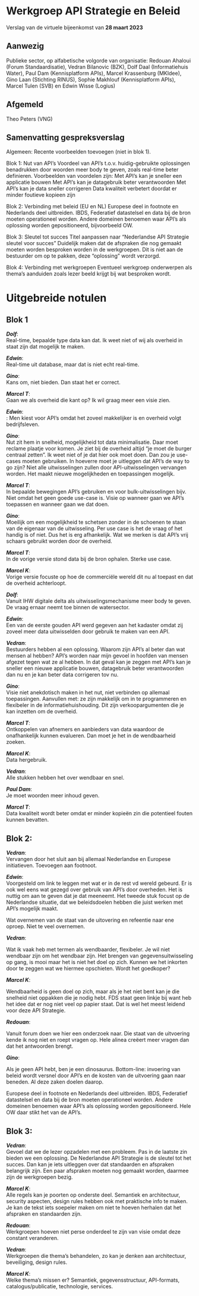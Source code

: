 # Werkgroep API Strategie en Beleid
Verslag van de virtuele bijeenkomst van **28 maart 2023**

## Aanwezig

Publieke sector, op alfabetische volgorde van organisatie: Redouan Ahaloui (Forum Standaardisatie), Vedran Bilanovic (BZK), Dolf Daal (Informatiehuis Water), Paul Dam (Kennisplatform APIs), Marcel Krassenburg (MKIdee), Gino Laan (Stichting RINUS), Sophie Makhlouf (Kennisplatform APIs),  Marcel Tulen (SVB) en Edwin Wisse (Logius)

## Afgemeld
Theo Peters (VNG)

## Samenvatting gespreksverslag

Algemeen:
Recente voorbeelden toevoegen (niet in blok 1).

Blok 1: Nut van API’s
Voordeel van API’s t.o.v. huidig-gebruikte oplossingen benadrukken door woorden meer body te geven, zoals real-time beter definieren. Voorbeelden van voordelen zijn: 
Met API’s kan je sneller een applicatie bouwen
Met API’s kan je datagebruik beter verantwoorden
Met API’s kan je data sneller corrigeren
Data kwaliteit verbetert doordat er minder foutieve kopieen zijn

Blok 2:  Verbinding met beleid (EU en NL)
Europese deel in footnote en Nederlands deel uitbreiden. 
IBDS, Federatief datastelsel en data bij de bron moeten operationeel worden. 
Andere domeinen benoemen waar API’s als oplossing worden gepositioneerd, bijvoorbeeld OW.

Blok 3: Sleutel tot succes
Titel aanpassen naar “Nederlandse API Strategie sleutel voor succes”
Duidelijk maken dat de afspraken die nog gemaakt moeten worden besproken worden in de werkgroepen. Dit is niet aan de bestuurder om op te pakken, deze “oplossing” wordt verzorgd. 

Blok 4: Verbinding met werkgroepen
Eventueel werkgroep onderwerpen als thema’s aanduiden zoals lezer beeld krijgt bij wat besproken wordt. 

# Uitgebreide notulen

## Blok 1

***Dolf***:<br>
Real-time, bepaalde type data kan dat. Ik weet niet of wij als overheid in staat zijn dat mogelijk te maken.

***Edwin***:<br>
Real-time uit database, maar dat is niet echt real-time.

***Gino***:<br> 
Kans om, niet bieden. Dan staat het er correct. 

***Marcel T***:<br> 
Gaan we als overheid die kant op? Ik wil graag meer een visie zien. 

***Edwin***:<br>: 
Men kiest voor API’s omdat het zoveel makkelijker is en overheid volgt bedrijfsleven.

***Gino***:<br> 
Nut zit hem in snelheid, mogelijkheid tot data minimalisatie. Daar moet reclame plaatje voor komen. Je ziet bij de overheid altijd “je moet de burger centraal zetten”. Ik weet niet of je dat hier ook moet doen. Dan zou je use-cases moeten gebruiken. In hoeverre moet je uitleggen dat API’s de way to go zijn? Niet alle uitwisselingen zullen door API-uitwisselingen vervangen worden. Het maakt nieuwe mogelijkheden en toepassingen mogelijk. 

***Marcel T***:<br> 
In bepaalde bewegingen API’s gebruiken en voor bulk-uitwisselingen bijv. Niet omdat het geen goede use-case is. Visie op wanneer gaan we API’s toepassen en wanneer gaan we dat doen.

***Gino***:<br> 
Moeilijk om een mogelijkheid te schetsen zonder in de schoenen te staan van de eigenaar van de uitwisseling. Per use case is het de vraag of het handig is of niet. Dus het is erg afhankelijk. Wat we merken is dat API’s vrij schaars gebruikt worden door de overheid.

***Marcel T***:<br> 
In de vorige versie stond data bij de bron ophalen. Sterke use case. 

***Marcel K***:<br> 
Vorige versie focuste op hoe de commerciële wereld dit nu al toepast en dat de overheid achterloopt. 

***Dolf***:<br> 
Vanuit IHW digitale delta als uitwisselingsmechanisme meer body te geven. De vraag ernaar neemt toe binnen de watersector. 

***Edwin***:<br> 
Een van de eerste gouden API werd gegeven aan het kadaster omdat zij zoveel meer data uitwisselden door gebruik te maken van een API. 

***Vedran***:<br> 
Bestuurders hebben al een oplossing. Waarom zijn API’s al beter dan wat mensen al hebben? API’s worden naar mijn gevoel in hoofden van mensen afgezet tegen wat ze al hebben. In dat geval kan je zeggen met API’s kan je sneller een nieuwe applicatie bouwen, datagebruik beter verantwoorden dan nu en je kan beter data corrigeren tov nu. 

***Gino***:<br> 
Visie niet anekdotisch maken in het nut, niet verbinden op allemaal toepassingen. Aanvullen met: ze zijn makkelijk om in te programmeren en flexibeler in de informatiehuishouding. Dit zijn verkoopargumenten die je kan inzetten om de overheid.

***Marcel T***:<br> 
Ontkoppelen van afnemers en aanbieders van data waardoor de onafhankelijk kunnen evalueren. Dan moet je het in de wendbaarheid zoeken. 
 
***Marcel K***:<br>
Data hergebruik. 

***Vedran***:<br>
Alle stukken hebben het over wendbaar en snel.

***Paul Dam***:<br>
 Je moet woorden meer inhoud geven. 

***Marcel T***:<br> 
Data kwaliteit wordt beter omdat er minder kopieën zin die potentieel fouten kunnen bevatten.

## Blok 2: 

***Vedran***:<br> 
Vervangen door het sluit aan bij allemaal Nederlandse en Europese initiatieven. Toevoegen aan footnoot. 

***Edwin***:<br> 
Voorgesteld om link te leggen met wat er in de rest vd wereld gebeurd. Er is ook wel eens wat gezegd over gebruik van API’s door overheden. Het is nuttig om aan te geven dat je dat meeneemt. Het tweede stuk focust op de Nederlandse situatie, dat we beleidsdoelen hebben die juist werken met API’s mogelijk maakt. 

Wat overnemen van de staat van de uitovering en refeentie naar ene oproep. Niet te veel overnemen. 

***Vedran***:<br>

Wat ik vaak heb met termen als wendbaarder, flexibeler. Je wil niet wendbaar zijn om het wendbaar zijn. Het brengen van gegevensuitwisseling op gang, is mooi maar het is niet het doel op zich. Kunnen we het inkorten door te zeggen wat we hiermee opschieten. Wordt het goedkoper? 

***Marcel K***:<br>

Wendbaarheid is geen doel op zich, maar als je het niet bent kan je die snelheid niet oppakken die je nodig hebt. FDS staat geen linkje bij want heb het idee dat er nog niet veel op papier staat. Dat is wel het meest leidend voor deze API Strategie.

***Redouan***:<br>

 Vanuit forum doen we hier een onderzoek naar. Die staat van de uitvoering kende ik nog niet en roept vragen op. Hele alinea creëert meer vragen dan dat het antwoorden brengt. 

***Gino***:<br>

Als je geen API hebt, ben je een dinosaurus. Bottom-line: invoering van beleid wordt versnel door API’s en de kosten van de uitvoering gaan naar beneden. Al deze zaken doelen daarop. 

Europese deel in footnote en Nederlands deel uitbreiden. IBDS, Federatief datastelsel en data bij de bron moeten operationeel worden. Andere domeinen benoemen waar API’s als oplossing worden gepositioneerd. Hele OW daar stikt het van de API’s.

## Blok 3: 

***Vedran***:<br>
Gevoel dat we de lezer opzadelen met een probleem. Pas in de laatste zin bieden we een oplossing. De Nederlandse API Strategie is de sleutel tot het succes. Dan kan je iets uitleggen over dat standaarden en afspraken belangrijk zijn. Een paar afspraken moeten nog gemaakt worden, daarmee zijn de werkgroepen bezig. 

***Marcel K***:<br>
Alle regels kan je poorten op onderste deel. Semantiek en architectuur, security aspecten, design rules hebben ook met praktische info te maken. Je kan de tekst iets soepeler maken om niet te hoeven herhalen dat het afspraken en standaarden zijn. 

***Redouan***:<br>
Werkgroepen hoeven niet perse onderdeel te zijn van visie omdat deze constant veranderen. 

***Vedran***:<br>
Werkgroepen die thema’s behandelen, zo kan je denken aan architectuur, beveiliging, design rules. 

***Marcel K***:<br>
Welke thema’s missen er? Semantiek, gegevensstructuur, API-formats, catalogus/publicatie, technologie, services.

